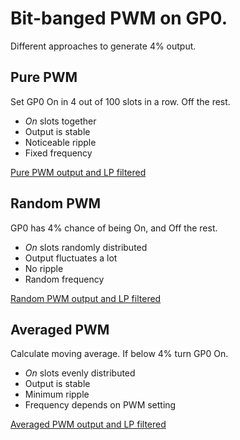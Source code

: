 # Bit-banged PWM on GP0.

Different approaches to generate 4% output.

## Pure PWM

Set GP0 On in 4 out of 100 slots in a row. Off the rest.

- *On* slots together
- Output is stable
- Noticeable ripple
- Fixed frequency

[Pure PWM output and LP filtered](pwm.png)


## Random PWM

GP0 has 4% chance of being On, and Off the rest.

- *On* slots randomly distributed
- Output fluctuates a lot
- No ripple
- Random frequency

[Random PWM output and LP filtered](pwm_random.png)


## Averaged PWM

Calculate moving average. If below 4% turn GP0 On.

- *On* slots evenly distributed
- Output is stable
- Minimum ripple
- Frequency depends on PWM setting

[Averaged PWM output and LP filtered](pwm_average.png)

